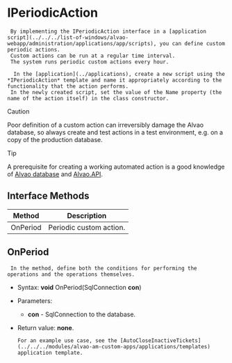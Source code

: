 # IPeriodicAction
     By implementing the IPeriodicAction interface in a [application script](../../../list-of-windows/alvao-webapp/administration/applications/app/scripts), you can define custom periodic actions.       
     Custom actions can be run at a regular time interval.       
     The system runs periodic custom actions every hour.       
       
      In the [application](../applications), create a new script using the *IPeriodicAction* template and name it appropriately according to the functionality that the action performs.       
     In the newly created script, set the value of the Name property (the name of the action itself) in the class constructor.      

> [!CAUTION]
> Poor definition of a custom action can irreversibly damage the Alvao database, so always create and test actions in a test environment, e.g. on a copy of the production database.

> [!TIP]
> A prerequisite for creating a working automated action is a good knowledge of [Alvao database](../../../alvao-asset-management/implementation/customization/database) and [Alvao.API](../../../alvao-asset-management/implementation/customization/alvao-api).

## Interface Methods

| Method | Description |
| --- | --- |
| OnPeriod | Periodic custom action. |

## OnPeriod
     In the method, define both the conditions for performing the operations and the operations themselves.     
- Syntax: **void** OnPeriod(SqlConnection **con**)
- Parameters:
    - **con** - SqlConnection to the database.
- Return value: **none**.

      For an example use case, see the [AutoCloseInactiveTickets](../../../modules/alvao-am-custom-apps/applications/templates) application template.

